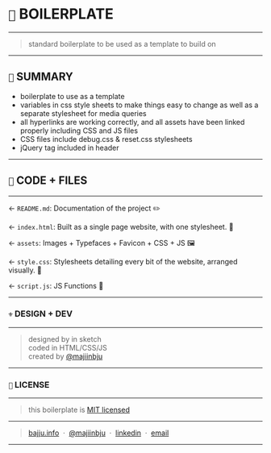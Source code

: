 # `🍳` BOILERPLATE
---
> standard boilerplate to be used as a template to build on
---
## `📑` SUMMARY
- boilerplate to use as a template <br>
- variables in css style sheets to make things easy to change as well as a separate stylesheet for media queries <br>
- all hyperlinks are working correctly, and all assets have been linked properly including CSS and JS files <br>
- CSS files include debug.css & reset.css stylesheets <br>
- jQuery tag included in header
---
## `📂` CODE + FILES
---
← `README.md`: Documentation of the project ✏️

← `index.html`: Built as a single page website, with one stylesheet. 📝

← `assets`: Images + Typefaces + Favicon + CSS + JS 🖼

← `style.css`: Stylesheets detailing every bit of the website, arranged visually. 🌈

← `script.js`: JS Functions 👾

---
### `⚜️` DESIGN + DEV
---
> designed by in sketch<br>
> coded in HTML/CSS/JS<br>
created by [@majiinbju](https://github.com/majiinbju)
---
### `🪪` LICENSE
---
> this boilerplate is [MIT licensed](LICENSE.md)
---
> [bajju.info](https://www.bajju.info) &nbsp;&middot;&nbsp;
> [@majiinbju](https://github.com/majiinbju) &nbsp;&middot;&nbsp;
> [linkedin](https://www.linkedin.com/in/vivek-bajaj-4a8035152/) &nbsp;&middot;&nbsp;
> [email](mailto:hi@vivekbajaj.design)
---


